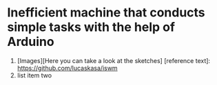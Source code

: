 # Inefficient machine that conducts simple tasks with the help of Arduino

1. [Images][Here you can take a look at the sketches]
[reference text]: https://github.com/lucaskasa/iswm
2. list item two
